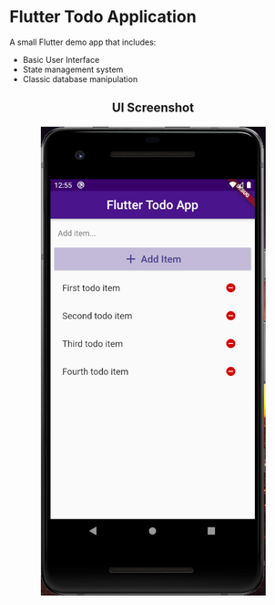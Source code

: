 # Flutter Todo Application

A small Flutter demo app that includes:

- Basic User Interface
- State management system
- Classic database manipulation

<h2 align="center">UI Screenshot</p>

<p align="center">
<img src="Extras/FlutterImg.PNG" />
</p>
